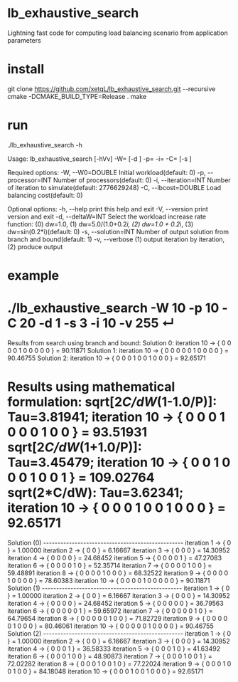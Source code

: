# lb_exhaustive_search
Lightning fast code for computing load balancing scenario from application parameters

# install
git clone https://github.com/xetqL/lb_exhaustive_search.git --recursive
cmake -DCMAKE_BUILD_TYPE=Release .
make

# run
./lb_exhaustive_search -h

Usage: lb_exhaustive_search  [-hVv] -W=<DOUBLE> [-d <INT>] -p=<INT> -i=<INT> -C=<DOUBLE> [-s <INT>]

  Required options:
  -W, --W0=DOUBLE           Initial workload(default: 0)
  -p, --processor=INT       Number of processors(default: 0)
  -i, --iteration=INT       Number of iteration to simulate(default: 2776629248)
  -C, --lbcost=DOUBLE       Load balancing cost(default: 0)

  Optional options:
  -h, --help                print this help and exit
  -V, --version             print version and exit
  -d, --deltaW=INT          Select the workload increase rate function: (0) dw=1.0, (1) dw=5.0/(1.0+0.2*i, (2) dw=1.0 + 0.2*i, (3) dw=sin(0.2*i)(default: 0)
  -s, --solution=INT        Number of output solution from branch and bound(default: 1)
  -v, --verbose             (1) output iteration by iteration, (2) produce output 
  
# example
  
./lb_exhaustive_search -W 10 -p 10 -C 20 -d 1 -s 3 -i 10 -v                                                                                    255 ↵
=================================================================================================================================
Results from search using branch and bound: 
            Solution 0:              iteration  10 -> { 0 0 0 0 1 0 0 0 0 0 } = 90.11871
            Solution 1:              iteration  10 -> { 0 0 0 0 0 1 0 0 0 0 } = 90.46755
            Solution 2:              iteration  10 -> { 0 0 0 1 0 0 1 0 0 0 } = 92.65171

Results using mathematical formulation: 
sqrt[2*C/dW*(1-1.0/P)]: Tau=3.81941; iteration  10 -> { 0 0 0 1 0 0 0 1 0 0 } = 93.51931
sqrt[2*C/dW*(1+1.0/P)]: Tau=3.45479; iteration  10 -> { 0 0 1 0 0 0 1 0 0 1 } = 109.02764
sqrt(2*C/dW):           Tau=3.62341; iteration  10 -> { 0 0 0 1 0 0 1 0 0 0 } = 92.65171
=================================================================================================================================
Solution (0) -------------------------------------------------
iteration   1 -> { 0 } = 1.00000
iteration   2 -> { 0 0 } = 6.16667
iteration   3 -> { 0 0 0 } = 14.30952
iteration   4 -> { 0 0 0 0 } = 24.68452
iteration   5 -> { 0 0 0 0 1 } = 47.27083
iteration   6 -> { 0 0 0 0 1 0 } = 52.35714
iteration   7 -> { 0 0 0 0 1 0 0 } = 59.48891
iteration   8 -> { 0 0 0 0 1 0 0 0 } = 68.32522
iteration   9 -> { 0 0 0 0 1 0 0 0 0 } = 78.60383
iteration  10 -> { 0 0 0 0 1 0 0 0 0 0 } = 90.11871
Solution (1) -------------------------------------------------
iteration   1 -> { 0 } = 1.00000
iteration   2 -> { 0 0 } = 6.16667
iteration   3 -> { 0 0 0 } = 14.30952
iteration   4 -> { 0 0 0 0 } = 24.68452
iteration   5 -> { 0 0 0 0 0 } = 36.79563
iteration   6 -> { 0 0 0 0 0 1 } = 59.65972
iteration   7 -> { 0 0 0 0 0 1 0 } = 64.79654
iteration   8 -> { 0 0 0 0 0 1 0 0 } = 71.82729
iteration   9 -> { 0 0 0 0 0 1 0 0 0 } = 80.46061
iteration  10 -> { 0 0 0 0 0 1 0 0 0 0 } = 90.46755
Solution (2) -------------------------------------------------
iteration   1 -> { 0 } = 1.00000
iteration   2 -> { 0 0 } = 6.16667
iteration   3 -> { 0 0 0 } = 14.30952
iteration   4 -> { 0 0 0 1 } = 36.58333
iteration   5 -> { 0 0 0 1 0 } = 41.63492
iteration   6 -> { 0 0 0 1 0 0 } = 48.90873
iteration   7 -> { 0 0 0 1 0 0 1 } = 72.02282
iteration   8 -> { 0 0 0 1 0 0 1 0 } = 77.22024
iteration   9 -> { 0 0 0 1 0 0 1 0 0 } = 84.18048
iteration  10 -> { 0 0 0 1 0 0 1 0 0 0 } = 92.65171


  

